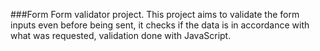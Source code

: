###Form
Form validator project.
This project aims to validate the form inputs even before being sent, it checks if the data is in accordance with what was requested, validation done with JavaScript.
